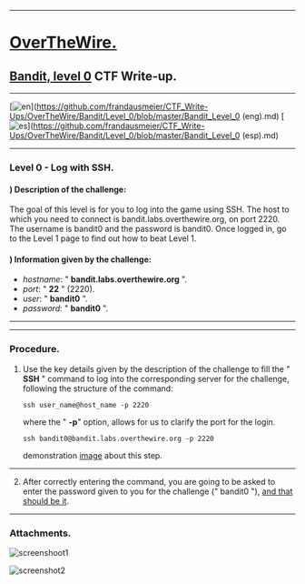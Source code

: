 
- - -

# [OverTheWire.](https://overthewire.org/wargames/)

## [Bandit, level 0](https://overthewire.org/wargames/bandit/bandit0.html) CTF Write-up. 

- - -
[![en](https://img.shields.io/badge/lang-en-red.svg)](https://github.com/frandausmeier/CTF_Write-Ups/OverTheWire/Bandit/Level_0/blob/master/Bandit_Level_0 (eng).md)
[![es](https://img.shields.io/badge/lang-es-yellow.svg)](https://github.com/frandausmeier/CTF_Write-Ups/OverTheWire/Bandit/Level_0/blob/master/Bandit_Level_0 (esp).md)
- - -

### Level 0 - Log with SSH.


#### ) Description of the challenge:

The goal of this level is for you to log into the game using SSH. 
The host to which you need to connect is bandit.labs.overthewire.org, on port 2220. 
The username is bandit0 and the password is bandit0. Once logged in, go to the Level 1 
page to find out how to beat Level 1.


#### ) Information given by the challenge:

- _hostname_: " **bandit.labs.overthewire.org** ".
- _port_: " **22** " (2220).
- _user_: " **bandit0** ".
- _password_: " **bandit0** ".

- - -

- - -

### Procedure.


1. Use the key details given by the description of the challenge to fill the " **SSH** " command
   to log into the corresponding server for the challenge, following the structure of the command:

   ``` ssh user_name@host_name -p 2220 ```

   where the " **-p**" option, allows for us to clarify the port for the login.

   ``` ssh bandit0@bandit.labs.overthewire.org -p 2220 ``` 

   demonstration [image](https://user-images.githubusercontent.com/71414554/244929496-54930be3-99a4-4fd0-b27f-bb1feecd2324.png) about this step.

- - -

2. After correctly entering the command, you are going to be asked to enter the password given to
   you for the challenge (" bandit0 "), [and that should be it](https://user-images.githubusercontent.com/71414554/244928379-c531b3ab-136b-4d7c-afd9-338ad99b2644.png).

- - -

### Attachments.


![screenshoot1](https://github.com/frandausmeier/CTF_Write-Ups/assets/71414554/54930be3-99a4-4fd0-b27f-bb1feecd2324)

![screenshot2](https://github.com/frandausmeier/CTF_Write-Ups/assets/71414554/c531b3ab-136b-4d7c-afd9-338ad99b2644)
